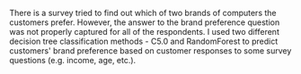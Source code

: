 There is a survey tried to find out which of two brands of computers the customers prefer. However, the answer to the brand preference question was not properly captured for all of the respondents.
I used two different decision tree classification methods - C5.0 and RandomForest to predict customers' brand preference based on customer responses to some survey questions (e.g. income, age, etc.). 
